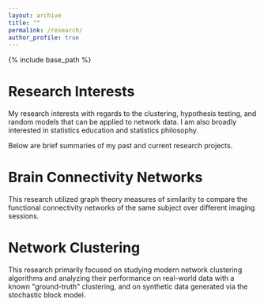 ```yaml
---
layout: archive
title: ""
permalink: /research/
author_profile: true
---
```


{% include base_path %}

Research Interests
=====

My research interests with regards to the clustering, hypothesis testing, and random models that can be applied to network data. I am also broadly interested in statistics education and statistics philosophy.

Below are brief summaries of my past and current research projects.

Brain Connectivity Networks
=====


This research utilized graph theory measures of similarity to compare the functional connectivity networks of the same subject over different imaging sessions. 

Network Clustering
=====

This research primarily focused on studying modern network clustering algorithms and analyzing their performance on real-world data with a known "ground-truth" clustering, and on synthetic data generated via the stochastic block model.
